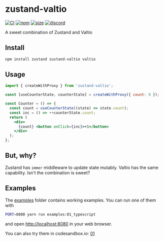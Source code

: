 # zustand-valtio

[![CI](https://img.shields.io/github/actions/workflow/status/zustandjs/zustand-valtio/ci.yml?branch=main)](https://github.com/zustandjs/zustand-valtio/actions?query=workflow%3ACI)
[![npm](https://img.shields.io/npm/v/zustand-valtio)](https://www.npmjs.com/package/zustand-valtio)
[![size](https://img.shields.io/bundlephobia/minzip/zustand-valtio)](https://bundlephobia.com/result?p=zustand-valtio)
[![discord](https://img.shields.io/discord/627656437971288081)](https://discord.gg/MrQdmzd)

A sweet combination of Zustand and Valtio

## Install

```bash
npm install zustand zustand-valtio valtio
```

## Usage

```jsx
import { createWithProxy } from 'zustand-valtio';

const [useCounterState, counterState] = createWithProxy({ count: 0 });

const Counter = () => {
  const count = useCounterState((state) => state.count);
  const inc = () => ++counterState.count;
  return (
    <div>
      {count} <button onClick={inc}>+1</button>
    </div>
  );
};
```

## But, why?

Zustand has `immer` middleware to update state mutably.
Valtio has the same capability. Isn't the combination is sweet?

## Examples

The [examples](examples) folder contains working examples.
You can run one of them with

```bash
PORT=8080 yarn run examples:01_typescript
```

and open <http://localhost:8080> in your web browser.

You can also try them in codesandbox.io:
[01](https://codesandbox.io/s/github/zustandjs/zustand-valtio/tree/main/examples/01_counter)
